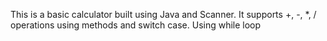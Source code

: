 
This is a basic calculator built using Java and Scanner.
It supports +, -, *, / operations using methods and switch case.
Using while loop
